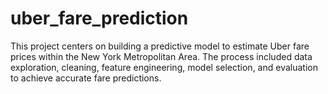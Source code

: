# uber_fare_prediction
This project centers on building a predictive model to estimate Uber fare prices within the New York Metropolitan Area. The process included data exploration, cleaning, feature engineering, model selection, and evaluation to achieve accurate fare predictions.
